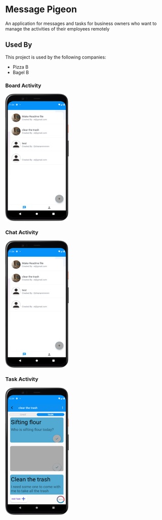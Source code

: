
# Message Pigeon


An application for messages and tasks for business owners who want to manage the activities of their employees remotely
## Used By

This project is used by the following companies:

- Pizza B
- Bagel B

<h3>Board Activity</h3
  
<img src="Screenshot_20221031_135440.png" 
     width="200" 
     height="400" />
     
  <h3>Chat Activity</h3
  
  <img src="Screenshot_20221031_135440.png" 
     width="200" 
     height="400" />
     
  <h3>Task Activity</h3
  
  <img src="task activity.png" 
     width="200" 
     height="400" />
   
